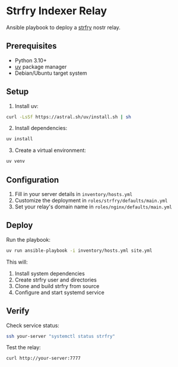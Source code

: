 # Strfry Indexer Relay

Ansible playbook to deploy a [strfry](https://github.com/hoytech/strfry) nostr relay.

## Prerequisites

- Python 3.10+
- [uv](https://github.com/astral/uv) package manager
- Debian/Ubuntu target system

## Setup

1. Install uv:
```sh
curl -LsSf https://astral.sh/uv/install.sh | sh
```

2. Install dependencies:
```sh
uv install
```

3. Create a virtual environment:
```sh
uv venv
```

## Configuration

1. Fill in your server details in `inventory/hosts.yml`
2. Customize the deployment in `roles/strfry/defaults/main.yml`
3. Set your relay's domain name in `roles/nginx/defaults/main.yml`

## Deploy

Run the playbook:
```sh
uv run ansible-playbook -i inventory/hosts.yml site.yml
```

This will:
1. Install system dependencies
2. Create strfry user and directories
3. Clone and build strfry from source
4. Configure and start systemd service

## Verify

Check service status:
```sh
ssh your-server "systemctl status strfry"
```

Test the relay:
```sh
curl http://your-server:7777
```
